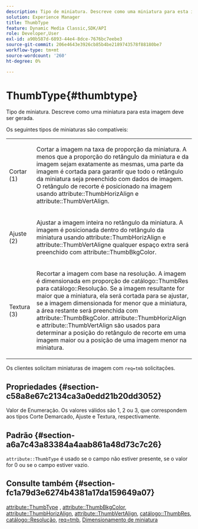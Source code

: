 ```yaml
---
description: Tipo de miniatura. Descreve como uma miniatura para esta imagem deve ser gerada.
solution: Experience Manager
title: ThumbType
feature: Dynamic Media Classic,SDK/API
role: Developer,User
exl-id: a90b587d-6893-44e4-8dce-7676bc7eebe3
source-git-commit: 206e4643e3926cb85b4be2189743578f88180be7
workflow-type: tm+mt
source-wordcount: '260'
ht-degree: 0%

---
```


# ThumbType{#thumbtype}

Tipo de miniatura. Descreve como uma miniatura para esta imagem deve ser gerada.

Os seguintes tipos de miniaturas são compatíveis:

<table id="simpletable_874E4190A1DC4FB0AE1B2E3734746527"> 
 <tr class="strow"> 
  <td class="stentry"> <p>Cortar (1) </p></td> 
  <td class="stentry"> <p>Cortar a imagem na taxa de proporção da miniatura. A menos que a proporção do retângulo da miniatura e da imagem sejam exatamente as mesmas, uma parte da imagem é cortada para garantir que todo o retângulo da miniatura seja preenchido com dados de imagem. O retângulo de recorte é posicionado na imagem usando <span class="codeph"> attribute::ThumbHorizAlign</span> e <span class="codeph"> attribute::ThumbVertAlign</span>. </p></td> 
 </tr> 
 <tr class="strow"> 
  <td class="stentry"> <p>Ajuste (2) </p></td> 
  <td class="stentry"> <p>Ajustar a imagem inteira no retângulo da miniatura. A imagem é posicionada dentro do retângulo da miniatura usando <span class="codeph"> attribute::ThumbHorizAlign</span> e <span class="codeph"> attribute::ThumbVertAlign</span>e qualquer espaço extra será preenchido com <span class="codeph"> attribute::ThumbBkgColor</span>. </p></td> 
 </tr> 
 <tr class="strow"> 
  <td class="stentry"> <p>Textura (3) </p></td> 
  <td class="stentry"> <p>Recortar a imagem com base na resolução. A imagem é dimensionada em proporção de <span class="codeph"> catálogo::ThumbRes</span> para <span class="codeph"> catálogo::Resolução</span>. Se a imagem resultante for maior que a miniatura, ela será cortada para se ajustar, se a imagem dimensionada for menor que a miniatura, a área restante será preenchida com <span class="codeph"> attribute::ThumbBkgColor</span>. <span class="codeph"> attribute::ThumbHorizAlign</span> e <span class="codeph"> attribute::ThumbVertAlign</span> são usados para determinar a posição do retângulo de recorte em uma imagem maior ou a posição de uma imagem menor na miniatura. </p></td> 
 </tr> 
</table>

Os clientes solicitam miniaturas de imagem com `req=tmb` solicitações.

## Propriedades {#section-c58a8e67c2134ca3a0edd21b20dd3052}

Valor de Enumeração. Os valores válidos são 1, 2 ou 3, que correspondem aos tipos Corte Demarcado, Ajuste e Textura, respectivamente.

## Padrão {#section-a6a7c43a83384a4aab861a48d73c7c26}

`attribute::ThumbType` é usado se o campo não estiver presente, se o valor for 0 ou se o campo estiver vazio.

## Consulte também {#section-fc1a79d3e6274b4381a17da159649a07}

[attribute::ThumbType](../../../../../../is-api/image-catalog/image-serving-api-ref/c-image-catalog-reference/c-attributes-reference/r-thumbtype.md#reference-329e9dbf3e5f49548d1eb61915b538f5) , [attribute::ThumbBkgColor](../../../../../../is-api/image-catalog/image-serving-api-ref/c-image-catalog-reference/c-attributes-reference/r-thumbbkgcolor.md#reference-8e38088e79a54446a9106d0b93c9b31e), [attribute::ThumbHorizAlign](../../../../../../is-api/image-catalog/image-serving-api-ref/c-image-catalog-reference/c-attributes-reference/r-thumbhorizalign.md#reference-0ae8b88669df4769a9053b22aca33691), [attribute::ThumbVertAlign](../../../../../../is-api/image-catalog/image-serving-api-ref/c-image-catalog-reference/c-attributes-reference/r-thumbvertalign.md#reference-d47c6b34588c4855b04ad134e472f04f), [catálogo::ThumbRes](../../../../../../is-api/image-catalog/image-serving-api-ref/c-image-catalog-reference/c-image-svg-data-reference/c-image-data-reference/r-thumbres-cat.md#reference-eedb9991397347c3bed5bd0a785c4c69), [catálogo::Resolução](../../../../../../is-api/image-catalog/image-serving-api-ref/c-image-catalog-reference/c-image-svg-data-reference/c-image-data-reference/r-resolution-cat.md#reference-de489f5f36b64bd0831749546f8728e1), [req=tmb](../../../../../../is-api/http-ref/image-serving-api-ref/c-http-protocol-reference/c-command-reference/r-req/r-req.md#reference-907cdb4a97034db7ad94695f25552e76), [Dimensionamento de miniatura](../../../../../../is-api/http-ref/image-serving-api-ref/c-http-protocol-reference/c-notes-on-server-behavior/r-thumbnail-scaling.md#reference-0f71817f721d4913b34816758d69b07f)
